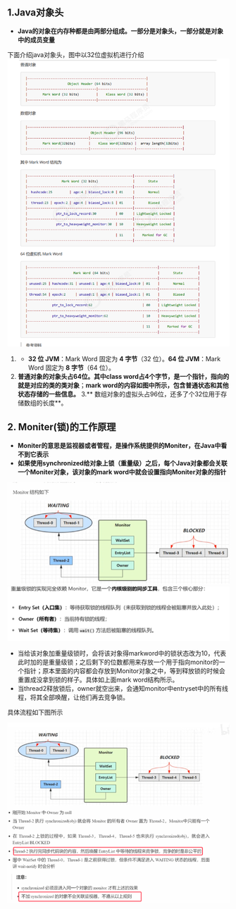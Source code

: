## 1.Java对象头
* **Java的对象在内存种都是由两部分组成。一部分是对象头，一部分就是对象中的成员变量**

下面介绍java对象头，图中以32位虚拟机进行介绍    
![](assets/04Moniter/file-20250805201850955.png)
1. - **32 位 JVM**：Mark Word 固定为 **4 字节**（32 位）。**64 位 JVM**：Mark Word 固定为 **8 字节**（64 位）。
2. **普通对象的对象头占64位。其中class word占4个字节，是一个指针，指向的就是对应的类的类对象**；**mark word的内容如图中所示，包含普通状态和其他状态存储的一些信息。**
3.** 数组对象的虚拟头占96位，还多了个32位用于存储数组的长度**。

## 2. Moniter(锁)的工作原理
* **Moniter的意思是监视器或者管程，是操作系统提供的Moniter，在Java中看不到它表示**
* **如果使用synchronized给对象上锁（重量级）之后，每个Java对象都会关联一个Moniter对象，该对象的mark word中就会设置指向Moniter对象的指针**

![](assets/04Moniter/file-20250805202517530.png)
![](assets/04Moniter/file-20250910112121272.png)
* 当给该对象加重量级锁时，会将该对象得markword中的锁状态改为10，代表此时加的是重量级锁；之后剩下的位数都用来存放一个用于指向monitor的一个指针；原本里面的内容都会存放到Monitor对象之中，等到释放锁的时候会重置成没拿到锁的样子。具体如上面mark word结构所示。
* 当thread2释放锁后，owner就空出来，会通知monitor中entryset中的所有线程，将其全部唤醒，让他们再去竞争锁。

具体流程如下图所示

![](assets/04Moniter/file-20250910113005030.png)